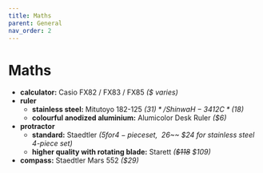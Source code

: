 ```yaml
---
title: Maths
parent: General
nav_order: 2
---
```

# Maths

- **calculator:** Casio FX82 / FX83 / FX85 *($ varies)*
- **ruler** 
	- **stainless steel:** Mitutoyo 182-125 *($31)* / Shinwa H-3412C *($18)*
	- **colourful anodized aluminium:** Alumicolor Desk Ruler *($6)*
- **protractor** 
	- **standard:** Staedtler *($5 for 4-piece set, ~~$26~~ $24 for stainless steel 4-piece set)*
	- **higher quality with rotating blade:** Starett *(~~$118~~ $109)*
- **compass:** Staedtler Mars 552 *($29)*
